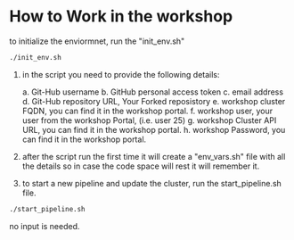 # How to Work in the workshop

to initialize the enviormnet, run the "init_env.sh"

```Bash
./init_env.sh
```

1. in the script you need to provide the following details:

    a.    Git-Hub username
    b.    GitHub personal access token
    c.    email address
    d.    Git-Hub repository URL, Your Forked reposistory
    e.    workshop cluster FQDN, you can find it in the workshop portal.
    f.    workshop user, your user from the workshop Portal, (i.e. user 25)
    g.    workshop Cluster API URL, you can find it in the workshop portal.
    h.    workshop Password, you can find it in the workshop portal.

2. after the script run the first time it will create a "env_vars.sh" file with all the details so in case the code space will rest it will remember it.

3. to start a new pipeline and update the cluster, run the start_pipeline.sh file.

```Bash
./start_pipeline.sh
```

no input is needed.
